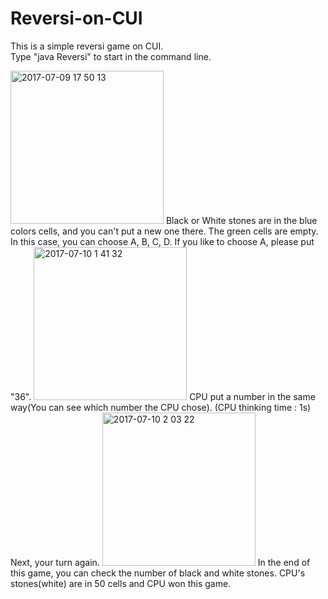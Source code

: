 # Reversi-on-CUI
This is a simple reversi game on CUI.  
Type "java Reversi" to start in the command line.  

<img width="245" alt="2017-07-09 17 50 13" src="https://user-images.githubusercontent.com/16554250/27992416-3705e426-64cf-11e7-91c9-8f61208cbb2c.png">  
Black or White stones are in the blue colors cells, and you can't put a new one there.  
The green cells are empty.  
In this case, you can choose A, B, C, D.  
If you like to choose A, please put "36".  
<img width="245" alt="2017-07-10 1 41 32" src="https://user-images.githubusercontent.com/16554250/27995894-2fce1146-6511-11e7-9dfb-8941c36622d6.png">  
CPU put a number in the same way(You can see which number the CPU chose).  
(CPU thinking time : 1s)  
Next, your turn again.  
<img width="245" alt="2017-07-10 2 03 22" src="https://user-images.githubusercontent.com/16554250/27996036-0f0a041c-6514-11e7-8996-0503ff89bb45.png">  
In the end of this game, you can check the number of black and white stones.  
CPU's stones(white) are in 50 cells and CPU won this game.
